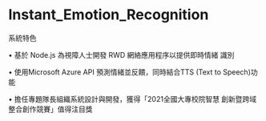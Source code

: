# Instant_Emotion_Recognition

系統特色

•  基於 Node.js 為視障人士開發 RWD 網絡應用程序以提供即時情緒
   識別 

•  使用Microsoft Azure API 預測情緒並反饋，同時結合TTS
   (Text to Speech)功能

•  擔任專題隊長組織系統設計與開發，獲得「2021全國大專校院智慧
   創新暨跨域整合創作競賽」值得注目獎
